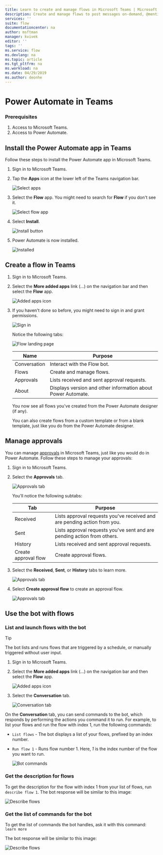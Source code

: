 ```yaml
---
title: Learn to create and manage flows in Microsoft Teams | Microsoft Docs
description: Create and manage flows to post messages on-demand, @mention users and channels, post cards with response options, and more.
services: ''
suite: flow
documentationcenter: na
author: msftman
manager: kvivek
editor: ''
tags: ''
ms.service: flow
ms.devlang: na
ms.topic: article
ms.tgt_pltfrm: na
ms.workload: na
ms.date: 04/29/2019
ms.author: deonhe
---
```


# Power Automate in Teams


### Prerequisites

1. Access to Microsoft Teams.
1. Access to Power Automate.

## Install the Power Automate app in Teams

Follow these steps to install the Power Automate app in Microsoft Teams.

1. Sign in to Microsoft Teams.

1. Tap the **Apps** icon at the lower left of the Teams navigation bar.

    ![Select apps](media/flows-teams/apps.png)

1. Select the **Flow** app. You might need to search for **Flow** if you don't see it.

    ![Select flow app](media/flows-teams/select-flow-app.png)

1. Select **Install**.

    ![Install button](media/flows-teams/select-install.png)

1. Power Automate is now installed.

    ![Installed](media/flows-teams/flow-installed.png)


## Create a flow in Teams

1. Sign in to Microsoft Teams.

1. Select the **More added apps** link (...) on the navigation bar and then select the **Flow** app.

    ![Added apps icon](media/flows-teams/added-apps-icon.png)

1. If you haven't done so before, you might need to sign in and grant permissions.

    ![Sign in](media/flows-teams/grant-permissions-sign-in.png)


    Notice the following tabs:

    ![Flow landing page](media/flows-teams/flow-landing-page.png)

    Name|Purpose
    ----|-----|
    Conversation|Interact with the Flow bot.
    Flows|Create and manage flows.
    Approvals|Lists received and sent approval requests.
    About|Displays version and other information about Power Automate.


    You now see all flows you've created from the Power Automate designer (if any). 

    You can also create flows from a custom template or from a blank template, just like you do from the Power Automate designer. 

## Manage approvals

You can manage [approvals](modern-approvals.md) in Microsoft Teams, just like you would do in Power Automate. Follow these steps to manage your approvals:

1. Sign in to Microsoft Teams.
1. Select the **Approvals** tab.

    ![Approvals tab](media/flows-teams/approvals-tab.png)

    You'll notice the following subtabs:

    Tab|Purpose
    ----|-----|
    Received|Lists approval requests you've received and are pending action from you.
    Sent|Lists approval requests you've sent and are pending action from others.
    History|Lists received and sent approval requests.
    Create approval flow|Create approval flows.

1. Select the **Received**, **Sent**, or **History** tabs to learn more.

    ![Approvals tab](media/flows-teams/approvals-tab-2.png)

1. Select **Create approval flow** to create an approval flow.

    ![Approvals tab](media/flows-teams/approvals-tab-3.png)

## Use the bot with flows

### List and launch flows with the bot

> [!TIP]
> The bot lists and runs flows that are triggered by a schedule, or manually triggered without user input.

1. Sign in to Microsoft Teams.
1. Select the **More added apps** link (...) on the navigation bar and then select the **Flow** app.

    ![Added apps icon](media/flows-teams/added-apps-icon.png)
    
1. Select the **Conversation** tab.

    ![Conversation tab](media/flows-teams/conversations-tab.png)

On the **Conversation** tab, you can send commands to the bot, which responds by performing the actions you command it to run. For example, to list your flows and run the flow with index 1, run the following commands:

- ```List flows``` - The bot displays a list of your flows, prefixed by an index number.
- ```Run flow 1``` - Runs flow number 1. Here, *1* is the index number of the flow you want to run.

   ![Bot commands](media/flows-teams/bot-commands.png)

### Get the description for flows

To get the description for the flow with index 1 from your list of flows, run ```describe flow 1```. The bot response will be similar to this image:

   ![Describe flows](media/flows-teams/bot-describe.png)

### Get the list of commands for the bot

To get the list of commands the bot handles, ask it with this command: ```learn more``` 

The bot response will be similar to this image:

![Describe flows](media/flows-teams/bot-learn-more.png) 
